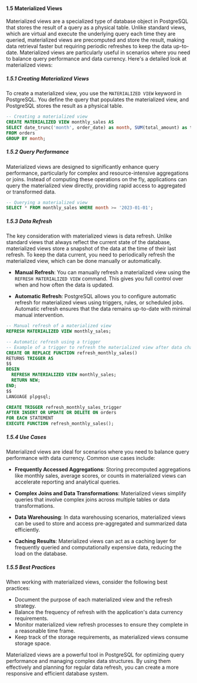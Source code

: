 #### 1.5 Materialized Views

Materialized views are a specialized type of database object in PostgreSQL that stores the result of a query as a physical table. Unlike standard views, which are virtual and execute the underlying query each time they are queried, materialized views are precomputed and store the result, making data retrieval faster but requiring periodic refreshes to keep the data up-to-date. Materialized views are particularly useful in scenarios where you need to balance query performance and data currency. Here's a detailed look at materialized views:

##### 1.5.1 Creating Materialized Views

To create a materialized view, you use the `MATERIALIZED VIEW` keyword in PostgreSQL. You define the query that populates the materialized view, and PostgreSQL stores the result as a physical table.

```sql
-- Creating a materialized view
CREATE MATERIALIZED VIEW monthly_sales AS
SELECT date_trunc('month', order_date) as month, SUM(total_amount) as total_sales
FROM orders
GROUP BY month;
```

##### 1.5.2 Query Performance

Materialized views are designed to significantly enhance query performance, particularly for complex and resource-intensive aggregations or joins. Instead of computing these operations on the fly, applications can query the materialized view directly, providing rapid access to aggregated or transformed data.

```sql
-- Querying a materialized view
SELECT * FROM monthly_sales WHERE month >= '2023-01-01';
```

##### 1.5.3 Data Refresh

The key consideration with materialized views is data refresh. Unlike standard views that always reflect the current state of the database, materialized views store a snapshot of the data at the time of their last refresh. To keep the data current, you need to periodically refresh the materialized view, which can be done manually or automatically.

- **Manual Refresh**: You can manually refresh a materialized view using the `REFRESH MATERIALIZED VIEW` command. This gives you full control over when and how often the data is updated.

- **Automatic Refresh**: PostgreSQL allows you to configure automatic refresh for materialized views using triggers, rules, or scheduled jobs. Automatic refresh ensures that the data remains up-to-date with minimal manual intervention.

```sql
-- Manual refresh of a materialized view
REFRESH MATERIALIZED VIEW monthly_sales;

-- Automatic refresh using a trigger
-- Example of a trigger to refresh the materialized view after data changes
CREATE OR REPLACE FUNCTION refresh_monthly_sales()
RETURNS TRIGGER AS
$$
BEGIN
  REFRESH MATERIALIZED VIEW monthly_sales;
  RETURN NEW;
END;
$$
LANGUAGE plpgsql;

CREATE TRIGGER refresh_monthly_sales_trigger
AFTER INSERT OR UPDATE OR DELETE ON orders
FOR EACH STATEMENT
EXECUTE FUNCTION refresh_monthly_sales();
```

##### 1.5.4 Use Cases

Materialized views are ideal for scenarios where you need to balance query performance with data currency. Common use cases include:

- **Frequently Accessed Aggregations**: Storing precomputed aggregations like monthly sales, average scores, or counts in materialized views can accelerate reporting and analytical queries.

- **Complex Joins and Data Transformations**: Materialized views simplify queries that involve complex joins across multiple tables or data transformations.

- **Data Warehousing**: In data warehousing scenarios, materialized views can be used to store and access pre-aggregated and summarized data efficiently.

- **Caching Results**: Materialized views can act as a caching layer for frequently queried and computationally expensive data, reducing the load on the database.

##### 1.5.5 Best Practices

When working with materialized views, consider the following best practices:

- Document the purpose of each materialized view and the refresh strategy.
- Balance the frequency of refresh with the application's data currency requirements.
- Monitor materialized view refresh processes to ensure they complete in a reasonable time frame.
- Keep track of the storage requirements, as materialized views consume storage space.

Materialized views are a powerful tool in PostgreSQL for optimizing query performance and managing complex data structures. By using them effectively and planning for regular data refresh, you can create a more responsive and efficient database system.
